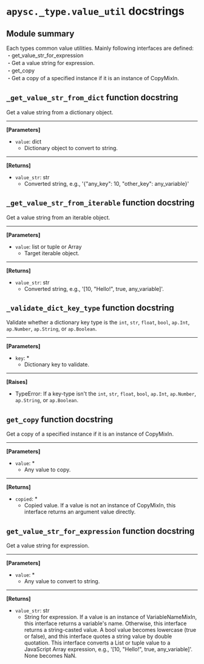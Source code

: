 # `apysc._type.value_util` docstrings

## Module summary

Each types common value utilities. Mainly following interfaces are defined: <br>・get_value_str_for_expression <br> ・Get a value string for expression. <br>・get_copy <br> ・Get a copy of a specified instance if it is an instance of CopyMixIn.

## `_get_value_str_from_dict` function docstring

Get a value string from a dictionary object.<hr>

**[Parameters]**

- `value`: dict
  - Dictionary object to convert to string.

<hr>

**[Returns]**

- `value_str`: str
  - Converted string, e.g., '{"any_key": 10, "other_key": any_variable}'

## `_get_value_str_from_iterable` function docstring

Get a value string from an iterable object.<hr>

**[Parameters]**

- `value`: list or tuple or Array
  - Target iterable object.

<hr>

**[Returns]**

- `value_str`: str
  - Converted string, e.g., '[10, "Hello!", true, any_variable]'.

## `_validate_dict_key_type` function docstring

Validate whether a dictionary key type is the `int`, `str`, `float`, `bool`, `ap.Int`, `ap.Number`, `ap.String`, or `ap.Boolean`.<hr>

**[Parameters]**

- `key`: *
  - Dictionary key to validate.

<hr>

**[Raises]**

- TypeError: If a key-type isn't the `int`, `str`, `float`, `bool`, `ap.Int`, `ap.Number`, `ap.String`, or `ap.Boolean`.

## `get_copy` function docstring

Get a copy of a specified instance if it is an instance of CopyMixIn.<hr>

**[Parameters]**

- `value`: *
  - Any value to copy.

<hr>

**[Returns]**

- `copied`: *
  - Copied value. If a value is not an instance of CopyMixIn, this interface returns an argument value directly.

## `get_value_str_for_expression` function docstring

Get a value string for expression.<hr>

**[Parameters]**

- `value`: *
  - Any value to convert to string.

<hr>

**[Returns]**

- `value_str`: str
  - String for expression. If a value is an instance of VariableNameMixIn, this interface returns a variable's name. Otherwise, this interface returns a string-casted value. A bool value becomes lowercase (true or false), and this interface quotes a string value by double quotation. This interface converts a List or tuple value to a JavaScript Array expression, e.g., '[10, "Hello!", true, any_variable]'. None becomes NaN.